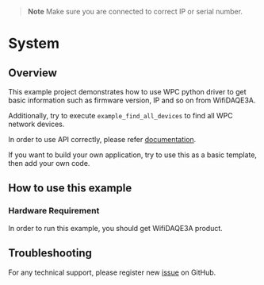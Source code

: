 
> **Note**
> Make sure you are connected to correct IP or serial number.

# System

## Overview

This example project demonstrates how to use WPC python driver to get basic information 
such as firmware version, IP and so on from WifiDAQE3A.

Additionally, try to execute `example_find_all_devices` to find all WPC network devices.

In order to use API correctly, please refer [documentation](https://wpc-systems-ltd.github.io/WPC_Python_driver_release/).

If you want to build your own application, try to use this as a basic template, then add your own code.

## How to use this example

### Hardware Requirement

In order to run this example, you should get WifiDAQE3A product. 

## Troubleshooting

For any technical support, please register new [issue](https://github.com/WPC-Systems-Ltd/WPC_Python_driver_release/issues) on GitHub.